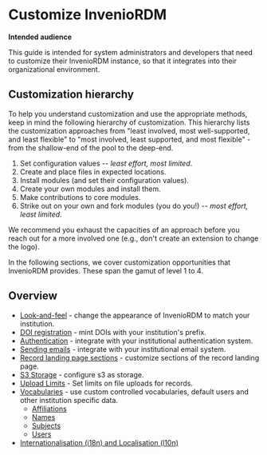 # Customize InvenioRDM

**Intended audience**

This guide is intended for system administrators and developers that need to customize their
InvenioRDM instance, so that it integrates into their organizational environment.

## Customization hierarchy

To help you understand customization and use the appropriate methods, keep in mind the following hierarchy of customization. This hierarchy lists the customization approaches from "least involved, most well-supported, and least flexible" to "most involved, least supported, and most flexible" -from the shallow-end of the pool to the deep-end.

1. Set configuration values -- _least effort, most limited_.
2. Create and place files in expected locations.
3. Install modules (and set their configuration values).
4. Create your own modules and install them.
5. Make contributions to core modules.
6. Strike out on your own and fork modules (you do you!) -- _most effort, least limited_.

We recommend you exhaust the capacities of an approach before you reach out for a more involved one (e.g., don't create an extension to change the logo).

In the following sections, we cover customization opportunities that InvenioRDM provides. These span the gamut of level 1 to 4.

## Overview

- [Look-and-feel](look-and-feel/index.md) - change the appearance of InvenioRDM to match your institution.
- [DOI registration](dois.md) - mint DOIs with your institution's prefix.
- [Authentication](authentication.md) - integrate with your institutional authentication system.
- [Sending emails](emails.md) - integrate with your institutional email system.
- [Record landing page sections](record_landing_page.md) - customize sections of the record landing page.
- [S3 Storage](s3.md) - configure s3 as storage.
- [Upload Limits](upload_limits.md) - Set limits on file uploads for records.
- [Vocabularies](vocabularies/index.md) - use custom controlled vocabularies, default users and other institution specific data.
    - [Affiliations](vocabularies/affiliations.md)
    - [Names](vocabularies/names.md)
    - [Subjects](vocabularies/subjects.md)
    - [Users](vocabularies/users.md)
- [Internationalisation (i18n) and Localisation (l10n)](i18n-and-l10n.md)
